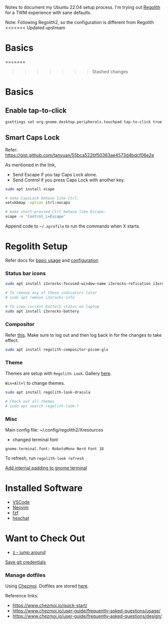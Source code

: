 Notes to document my Ubuntu 22.04 setup process. I'm trying out [Regolith](https://regolith-desktop.com) for a TWM experience with sane defaults.

Note: Following Regolith2, so the configuration is different from Regolith
<<<<<<< Updated upstream

# Basics
=======
>>>>>>> Stashed changes

# Basics
## Enable tap-to-click
```bash
gsettings set org.gnome.desktop.peripherals.touchpad tap-to-click true
```

## Smart Caps Lock
Refer: https://gist.github.com/tanyuan/55bca522bf50363ae4573d4bdcf06e2e

As mentioned in the link, 
- Send Escape if you tap Caps Lock alone.
- Send Control if you press Caps Lock with another key.

```bash
sudo apt install xcape

# make CapsLock behave like Ctrl:
setxkbmap -option ctrl:nocaps

# make short-pressed Ctrl behave like Escape:
xcape -e 'Control_L=Escape'
```

Append code to `~/.xprofile` to run the commands when X starts.

# Regolith Setup
Refer docs for [basic usage](https://regolith-desktop.com/docs/using-regolith/basics/) and [configuration](https://regolith-desktop.com/docs/using-regolith/configuration/)

### Status bar icons 
```bash
sudo apt install i3xrocks-focused-window-name i3xrocks-rofication i3xrocks-info i3xrocks-app-launcher i3xrocks-memory

# To remove any of these indicators later
# sudo apt remove i3xrocks-info

# To view current battery status on laptop
sudo apt install i3xrocks-battery
```

### Compositor
Refer [this](https://regolith-desktop.com/docs/howtos/customize-compositor/). Make sure to log out and then log back in for the changes to take effect.
```bash
sudo apt install regolith-compositor-picom-glx
```

### Theme
Themes are setup with `Regolith Look`. Gallery [here](https://regolith-linux.org/docs/reference/looks/).

`Win+Alt+l` to change themes.

```bash
sudo apt install regolith-look-dracula

# Check out all themes
# sudo apt search regolith-look-*
```

### Misc
Main config file: ~/.config/regolith2/Xresources
- changed terminal font
```
gnome.terminal.font: RobotoMono Nerd Font 18
```

To refresh, run `regolith-look refresh`

[Add internal padding to gnome terminal](https://trendoceans.com/increase-padding-in-gnome-terminal/)

# Installed Software
- [VSCode](https://code.visualstudio.com/docs/setup/linux#_debian-and-ubuntu-based-distributions)
- [Neovim](https://github.com/neovim/neovim/wiki/Installing-Neovim)
- [fzf](https://github.com/junegunn/fzf)
- [hexchat](https://flathub.org/apps/details/io.github.Hexchat)

# Want to Check Out
- [z - jump around](https://github.com/rupa/z)

[Save git credentials](https://stackoverflow.com/questions/35942754/how-can-i-save-username-and-password-in-git)

### Manage dotfiles
Using [Chezmoi](https://www.chezmoi.io/). Dotfiles are stored [here](https://github.com/dashmage/dotfiles/).

Reference links:
- https://www.chezmoi.io/quick-start/
- https://www.chezmoi.io/user-guide/frequently-asked-questions/usage/
- https://www.chezmoi.io/user-guide/frequently-asked-questions/design/

